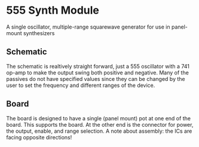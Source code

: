 # 555 Synth Module
A single oscillator, multiple-range squarewave generator for use in panel-mount synthesizers

## Schematic
The schematic is realtively straight forward, just a 555 oscillator with a 741 op-amp to make the output swing both positive and negative. Many of the passives do not have specified values since they can be changed by the user to set the frequency and different ranges of the device.

## Board
The board is designed to have a single (panel mount) pot at one end of the board. This supports the board. At the other end is the connector for power, the output, enable, and range selection. A note about assembly: the ICs are facing opposite directions!
